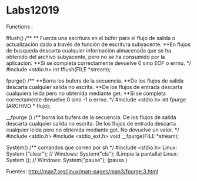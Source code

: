 # Labs12019
Functions :

fflush()
/**
** Fuerza una escritura en el búfer para el flujo de salida o actualización dado a través de función de escritura subyacente.
**En flujos de busqueda descarta cualquier información almacenada que se ha obtenido del archivo subyacente, pero no se ha consumido por la aplicación.
**Si se completa correctamente devuelve 0 sino EOF o errno.
*/
#include <stdio.h>
int fflush(FILE *stream);

fpurge() 
/**
**Borra los bufers de la secuencia.
**De los flujos de salida descarta cualquier salida no escrita.
**De los flujos de entrada descarta cualquiera leída pero no obtenida mediante get.
**Si se completa correctamente devuelve 0 sino -1 o errno.
*/
#include <stdio.h>
int fpurge (ARCHIVO * flujo);

__fpurge ()
/**
borra los bufers de la secuencia.
De los flujos de salida descarta cualquier salida no escrita.
De los flujos de entrada descarta cualquier leída pero no obtenida mediante get.
No devuelve un valor.
*/
#include <stdio.h>
#include <stdio_ext.h>
void  __fpurge(FILE *stream);

System()
/**
comandos que corren por sh 
*/
#include <stdio.h>
Linux: System ("clear"); // Windows: System("cls"); (Limpia la pantalla)
Linux: System (); // Windows: System("pause"); (pausa )







Fuentes:
http://man7.org/linux/man-pages/man3/fpurge.3.html






























































































